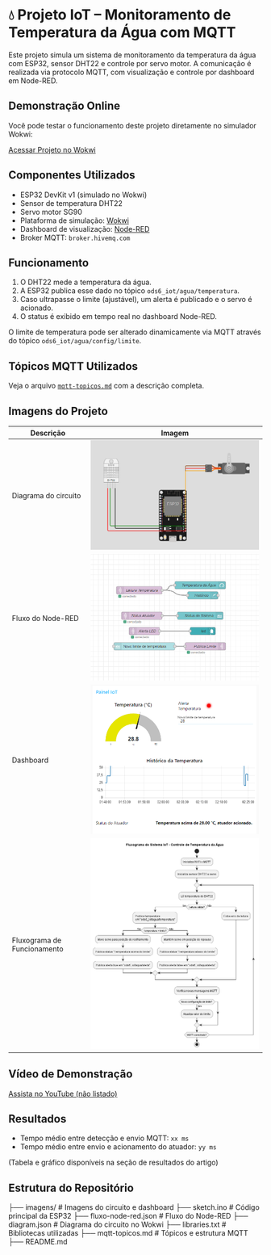 # 💧 Projeto IoT – Monitoramento de Temperatura da Água com MQTT

Este projeto simula um sistema de monitoramento da temperatura da água com ESP32, sensor DHT22 e controle por servo motor. A comunicação é realizada via protocolo MQTT, com visualização e controle por dashboard em Node-RED.

## Demonstração Online

Você pode testar o funcionamento deste projeto diretamente no simulador Wokwi:

[Acessar Projeto no Wokwi](https://wokwi.com/projects/429431266882139137)


## Componentes Utilizados

- ESP32 DevKit v1 (simulado no Wokwi)
- Sensor de temperatura DHT22
- Servo motor SG90
- Plataforma de simulação: [Wokwi](https://wokwi.com/)
- Dashboard de visualização: [Node-RED](https://nodered.org/)
- Broker MQTT: `broker.hivemq.com`

## Funcionamento

1. O DHT22 mede a temperatura da água.
2. A ESP32 publica esse dado no tópico `ods6_iot/agua/temperatura`.
3. Caso ultrapasse o limite (ajustável), um alerta é publicado e o servo é acionado.
4. O status é exibido em tempo real no dashboard Node-RED.

O limite de temperatura pode ser alterado dinamicamente via MQTT através do tópico `ods6_iot/agua/config/limite`.

## Tópicos MQTT Utilizados

Veja o arquivo [`mqtt-topicos.md`](mqtt-topicos.md) com a descrição completa.

## Imagens do Projeto

| Descrição | Imagem |
|----------|--------|
| Diagrama do circuito | ![circuito](imagens/circuito-wokwi.png) |
| Fluxo do Node-RED | ![fluxo](imagens/node-red-fluxo.png) |
| Dashboard | ![dashboard](imagens/dashboard-nodered.png) |
| Fluxograma de Funcionamento | ![fluxo](imagens/fluxograma-funcionamento.png) |

## Vídeo de Demonstração

[Assista no YouTube (não listado)](https://youtu.be/SEU-LINK-AQUI)

## Resultados

- Tempo médio entre detecção e envio MQTT: `xx ms`
- Tempo médio entre envio e acionamento do atuador: `yy ms`

(Tabela e gráfico disponíveis na seção de resultados do artigo)

## Estrutura do Repositório
├── imagens/ # Imagens do circuito e dashboard
├── sketch.ino # Código principal da ESP32
├── fluxo-node-red.json # Fluxo do Node-RED
├── diagram.json # Diagrama do circuito no Wokwi
├── libraries.txt # Bibliotecas utilizadas
├── mqtt-topicos.md # Tópicos e estrutura MQTT
├── README.md
